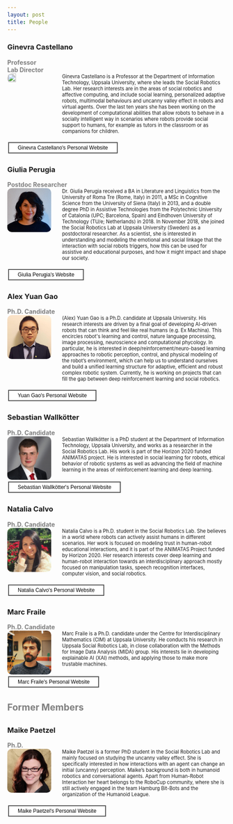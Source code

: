 ```yaml
---
layout: post
title: People
---
```

<style>
.iconDetails {
	float: left;
	width:20%;
    	height:20%;
	max-height:150px;
	max-width:150px; 
	border-radius: 10px;
} 

.container {
    width:100%;
    height:24%;
}
h4 {
    margin:0px;
}
.button {
    clear: left;
    background-color: #4CAF50; /* Green */
    border: none;
    color: white;
    padding: 4px 20px;
    text-align: center;
    text-decoration: none;
    display: inline-block;
    font-size: 12px;
    margin: 4px 2px;
    -webkit-transition-duration: 0.4s; /* Safari */
    transition-duration: 0.4s;
    cursor: pointer;
}

.green {
    background-color: white; 
    color: black; 
    border: 2px solid #4CAF50;
}

.green:hover {
    background-color: #4CAF50;
    color: white;
}

.blue {
    background-color: white; 
    color: black; 
    border: 2px solid #008CBA;
}

.blue:hover {
    background-color: #008CBA;
    color: white;
}

.red {
    background-color: white; 
    color: black; 
    border: 2px solid #f44336;
}

.red:hover {
    background-color: #f44336;
    color: white;
}

.gray {
    background-color: white;
    color: black;
    border: 2px solid #e7e7e7;
}

.gray:hover {background-color: #e7e7e7;}

.black {
    background-color: white;
    color: black;
    border: 2px solid #555555;
}

.black:hover {
    background-color: #555555;
    color: white;
}
</style>

<script>
function toggleAbstract(btn) {
    var x = btn.nextElementSibling;
    if (x.innerHTML === "") {
        x.innerHTML = x.getAttribute("text");
    } else {
        x.innerHTML = "";
    }
}
</script>

<h3> Ginevra Castellano </h3>
<h4 style="color:grey"> Professor </h4>
<h4 style="color:grey"> Lab Director </h4>
<div class='container'>
    <div>
		<img src='../images/people-ginevra.jpg' class='iconDetails'>
    </div>  
    <div style='margin-left:25%;'>
    <div style="font-size:.8em"> Ginevra Castellano is a Professor at the Department of Information Technology, Uppsala University, where she leads the Social Robotics Lab. Her research interests are in the areas of social robotics and affective computing, and include social learning, personalized adaptive robots, multimodal behaviours and uncanny valley effect in robots and virtual agents. Over the last ten years she has been working on the development of computational abilities that allow robots to behave in a socially intelligent way in scenarios where robots provide social support to humans, for example as tutors in the classroom or as companions for children.</div>
    </div>
</div>
<p style="clear:both;"></p>
<button class="button black" onclick="window.open('http://user.it.uu.se/~ginca820/')" type="button">
	Ginevra Castellano's Personal Website</button>

<h3> Giulia Perugia </h3>
<h4 style="color:grey">  Postdoc Researcher </h4>
<div class='container'>
    <div>
		<img src='../images/people-giulia.jpg' class='iconDetails'>
    </div>  
    <div style='margin-left:25%;'>
    <div style="font-size:.8em"> Dr. Giulia Perugia received a BA in Literature and Linguistics from the University of Roma Tre (Rome, Italy) in 2011, a MSc in Cognitive Science from the University of Siena (Italy) in 2013, and a double degree PhD in Assistive Technologies from the Polytechnic University of Catalonia (UPC; Barcelona, Spain) and Eindhoven University of Technology (TU/e; Netherlands) in 2018. In November 2018, she joined the Social Robotics Lab at Uppsala University (Sweden) as a postdoctoral researcher. As a scientist, she is interested in understanding and modeling the emotional and social linkage that the interaction with social robots triggers, how this can be used for assistive and educational purposes, and how it might impact and shape our society. </div>
    </div>
</div>
<p style="clear:both;"></p>
<button class="button black" onclick="window.open('http://katalog.uu.se/profile/?id=N18-2160')" type="button">Giulia Perugia's Website</button>

<h3> Alex Yuan Gao </h3>
<h4 style="color:grey">  Ph.D. Candidate </h4>
<div class='container'>
    <div>
		<img src='../images/people-alex.jpg' class='iconDetails'>
    </div>  
    <div style='margin-left:25%;'>
    <div style="font-size:.8em"> (Alex) Yuan Gao is a Ph.D. candidate at Uppsala University. His research interests are driven by a final goal of developing AI-driven robots that can think and feel like real humans (e.g. Ex Machina). This encircles robot's learning and control, nature language processing, image processing, neuroscience and computational phycology. In particular, he is interested in deep/reinforcement/neuro-based learning approaches to robotic perception, control, and physical modeling of the robot’s environment, which can help us to understand ourselves and build a unified learning structure for adaptive, efficient and robust complex robotic system. Currently, he is working on projects that can fill the gap between deep reinforcement learning and social robotics.</div>
    </div>
</div>
<p style="clear:both;"></p>
<button class="button black" onclick="window.open('http://yuangao.ai')" type="button">
	Yuan Gao's Personal Website</button>

<h3>Sebastian Wallkötter</h3>
<h4 style="color:grey">  Ph.D. Candidate </h4>
<div class='container'>
    <div>
		<img src='../images/people-sebastian.jpg' class='iconDetails'>
    </div>  
    <div style='margin-left:25%;'>
    <div style="font-size:.8em"> Sebastian Wallkötter is a PhD student at the Department of Information Technology, Uppsala University, and works as a researcher in the Social Robotics Lab. His work is part of the Horizon 2020 funded ANIMATAS project. He is interested in social learning for robots, ethical behavior of robotic systems as well as advancing the field of machine learning in the areas of reinforcement learning and deep learning.</div>
    </div>
</div>
<p style="clear:both;"></p>
<button class="button black" onclick="window.open('http://sebastian.wallkoetter.net')" type="button">
	Sebastian Wallkötter's Personal Website</button>
	
<h3>Natalia Calvo</h3>
<h4 style="color:grey">  Ph.D. Candidate </h4>
<div class='container'>
    <div>
		<img src='../images/people-natalia.png' class='iconDetails'>
    </div>  
    <div style='margin-left:25%;'>
    <div style="font-size:.8em"> Natalia Calvo is a Ph.D. student in the Social Robotics Lab. She believes in a world where robots can actively assist humans in different scenarios.  Her work is focused on modeling trust in human-robot educational interactions, and it is part of the ANIMATAS Project funded by Horizon 2020. Her research interests cover deep learning and human-robot interaction towards an interdisciplinary approach mostly focused on manipulation tasks, speech recognition interfaces, computer vision, and social robotics.    </div>
</div>
<p style="clear:both;"></p>
<button class="button black" onclick="window.open('https://www.it.uu.se/katalog/natca979')" type="button">
	Natalia Calvo's Personal Website</button>	

<h3>Marc Fraile</h3>
<h4 style="color:grey">  Ph.D. Candidate </h4>
<div class='container'>
    <div>
		<img src='../images/people-marc.jpg' class='iconDetails'>
    </div>
    <div style='margin-left:25%;'>
    <div style="font-size:.8em"> Marc Fraile is a Ph.D. candidate under the Centre for Interdisciplinary Mathematics (CIM) at Uppsala University. He conducts his research in Uppsala Social Robotics Lab, in close collaboration with the Methods for Image Data Analysis (MIDA) group. His interests lie in developing explainable AI (XAI) methods, and applying those to make more trustable machines. </div>
</div>
<p style="clear:both;"></p>
<button class="button black" onclick="window.open('https://www.it.uu.se/katalog/marfr327')" type="button">
	Marc Fraile's Personal Website</button>

<h2 style="color:grey"> Former Members <h2>
<h3> Maike Paetzel </h3>
<h4 style="color:grey">  Ph.D. </h4>
<div class='container'>
    <div>
		<img src='../images/people-maike.jpg' class='iconDetails'>
    </div>  
    <div style='margin-left:25%;'>
    <div style="font-size:.8em"> Maike Paetzel is a former PhD student in the Social Robotics Lab and mainly focused on studying the uncanny valley effect. She is specifically interested in how interactions with an agent can change an initial (uncanny) perception. Maike’s background is both in humanoid robotics and conversational agents. Apart from Human-Robot Interaction her heart belongs to the RoboCup community, where she is still actively engaged in the team Hamburg Bit-Bots and the organization of the Humanoid League.</div>
    </div>
</div>
<p style="clear:both;"></p>
<button class="button black" onclick="window.open('https://maike-paetzel.de/')" type="button">
	Maike Paetzel's Personal Website</button>

